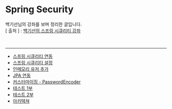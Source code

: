 Spring Security
===========
백기선님의 강좌를 보며 정리한 글입니다.   
[ 출처 ] : [백기선의 스프링 시큐리티 강좌](https://www.inflearn.com/course/%EB%B0%B1%EA%B8%B0%EC%84%A0-%EC%8A%A4%ED%94%84%EB%A7%81-%EC%8B%9C%ED%81%90%EB%A6%AC%ED%8B%B0)    

<br/>

---
* [스프링 시큐리티 연동](https://github.com/KimYoungQ/study/blob/main/spring%20Security/1_3.md)
* [스프링 시큐리티 설정](https://github.com/KimYoungQ/study/blob/main/spring%20Security/1_4.md)
* [인메모리 유저 추가](https://github.com/KimYoungQ/study/blob/main/spring%20Security/1_5.md)
* [JPA 연동](https://github.com/KimYoungQ/study/blob/main/spring%20Security/1_6.md)
* [커스터마이징 - PasswordEncoder](https://github.com/KimYoungQ/study/blob/main/spring%20Security/1_7.md)
* [테스트 1부](https://github.com/KimYoungQ/study/blob/main/spring%20Security/1_8.md)
* [테스트 2부](https://github.com/KimYoungQ/study/blob/main/spring%20Security/1_9.md)
* [아키텍쳐](https://github.com/KimYoungQ/study/blob/main/spring%20Security/1_10.md)


